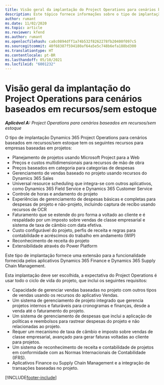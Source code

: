 ```yaml
---
title: Visão geral da implantação do Project Operations para cenários baseados em recursos/sem estoque
description: Este tópico fornece informações sobre o tipo de implantação do Project Operations para cenários baseados em recursos/sem estoque.
author: rumant
ms.date: 11/02/2020
ms.topic: article
ms.reviewer: kfend
ms.author: rumant
ms.openlocfilehash: ca8c0894dff1a74b532f8262278fb20400f097c5
ms.sourcegitcommit: 40f68387f594180af64a5e5c748b6efa188bd300
ms.translationtype: HT
ms.contentlocale: pt-BR
ms.lasthandoff: 05/10/2021
ms.locfileid: "6001232"
---
```

# <a name="project-operations-for-resourcenon-stocked-based-scenarios-deployment-overview"></a>Visão geral da implantação do Project Operations para cenários baseados em recursos/sem estoque

_**Aplicável A:** Project Operations para cenários baseados em recursos/sem estoque_

O tipo de implantação Dynamics 365 Project Operations para cenários baseados em recursos/sem estoque tem os seguintes recursos para empresas baseadas em projetos:

- Planejamento de projetos usando Microsoft Project para a Web
- Preços e custos multidimensionais para recursos de mão de obra
- Preços baseados em categoria para categorias de despesas
- Gerenciamento de vendas baseado no projeto usando recursos do Dynamics 365 Sales
- Universal resource scheduling que integra-se com outros aplicativos, como Dynamics 365 Field Service e Dynamics 365 Customer Service
- Controle de horas e andamento do projeto
- Experiências de gerenciamento de despesas básicas e completas para despesas de projeto e não-projeto, incluindo captura de recibo usando recursos de OCR
- Faturamento que se estende do pro forma a voltado ao cliente e é respaldado por um imposto sobre vendas de classe empresarial e sistema de taxa de câmbio com data efetiva.
- Custo configurável do projeto, perfis de receita e regras para contabilidade e acréscimos do trabalho em andamento (WIP)
- Reconhecimento de receita do projeto
- Extensibilidade através do Power Platform

Este tipo de implantação fornece uma extensão para a funcionalidade fornecida pelos aplicativos Dynamics 365 Finance e Dynamics 365 Supply Chain Management.

Esta implantação deve ser escolhida, a expectativa do Project Operations é usar todo o ciclo de vida do projeto, que inclui os seguintes requisitos:

- Capacidade de gerenciar vendas baseadas no projeto com outros tipos de vendas usando os recursos do aplicativo Vendas.
- Um sistema de gerenciamento de projeto integrado que gerencia projetos internos e faturáveis para cronogramas e finanças, desde a venda até o faturamento do projeto.
- Um sistema de gerenciamento de despesas que inclui a aplicação de políticas e reembolsos para rastrear despesas do projeto e não relacionadas ao projeto.
- Requer um mecanismo de taxa de câmbio e imposto sobre vendas de classe empresarial, avançado para gerar faturas voltadas ao cliente para projetos.
- Um sistema de reconhecimento de receita e contabilidade de projetos em conformidade com as Normas Internacionais de Contabilidade (IFRS).
- Aplicativos Finance ou Supply Chain Management e a integração de transações baseadas no projeto.


[!INCLUDE[footer-include](../includes/footer-banner.md)]